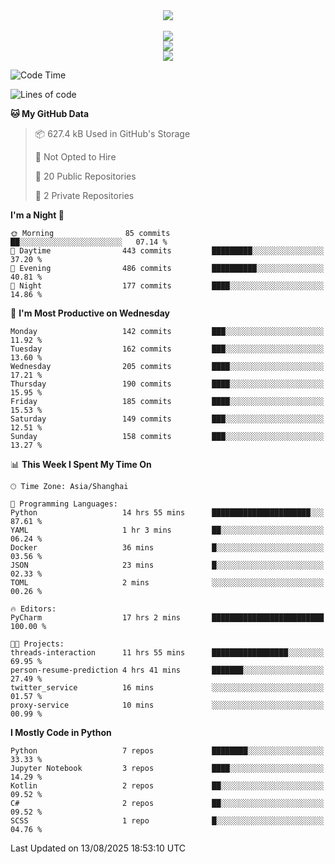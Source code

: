 <div align="center">
  <img src="https://readme-typing-svg.demolab.com?font=Zhi+Mang+Xing&size=40&pause=1000&color=000000&center=true&vCenter=true&lines=Baymax%E5%B0%8F%E6%8C%AF;Hello%20World"/><br/>
  <br/>
  <img src="https://skillicons.dev/icons?i=java,kotlin,python,c,cpp,html,css,javascript" /><br/>
  <img src="https://skillicons.dev/icons?i=spring,vue,pytorch,maven,gradle,mysql,sqlite,linux" /><br/>
  <img src="https://skillicons.dev/icons?i=idea,pycharm,webstorm,androidstudio,vscode,git,vim,md" /><br/>
</div>

<!--START_SECTION:waka-->
![Code Time](http://img.shields.io/badge/Code%20Time-1%2C260%20hrs%2021%20mins-blue)

![Lines of code](https://img.shields.io/badge/From%20Hello%20World%20I%27ve%20Written-6.1%20million%20lines%20of%20code-blue)

**🐱 My GitHub Data** 

> 📦 627.4 kB Used in GitHub's Storage 
 > 
> 🚫 Not Opted to Hire
 > 
> 📜 20 Public Repositories 
 > 
> 🔑 2 Private Repositories 
 > 
**I'm a Night 🦉** 

```text
🌞 Morning                85 commits          ██░░░░░░░░░░░░░░░░░░░░░░░   07.14 % 
🌆 Daytime                443 commits         █████████░░░░░░░░░░░░░░░░   37.20 % 
🌃 Evening                486 commits         ██████████░░░░░░░░░░░░░░░   40.81 % 
🌙 Night                  177 commits         ████░░░░░░░░░░░░░░░░░░░░░   14.86 % 
```
📅 **I'm Most Productive on Wednesday** 

```text
Monday                   142 commits         ███░░░░░░░░░░░░░░░░░░░░░░   11.92 % 
Tuesday                  162 commits         ███░░░░░░░░░░░░░░░░░░░░░░   13.60 % 
Wednesday                205 commits         ████░░░░░░░░░░░░░░░░░░░░░   17.21 % 
Thursday                 190 commits         ████░░░░░░░░░░░░░░░░░░░░░   15.95 % 
Friday                   185 commits         ████░░░░░░░░░░░░░░░░░░░░░   15.53 % 
Saturday                 149 commits         ███░░░░░░░░░░░░░░░░░░░░░░   12.51 % 
Sunday                   158 commits         ███░░░░░░░░░░░░░░░░░░░░░░   13.27 % 
```


📊 **This Week I Spent My Time On** 

```text
🕑︎ Time Zone: Asia/Shanghai

💬 Programming Languages: 
Python                   14 hrs 55 mins      ██████████████████████░░░   87.61 % 
YAML                     1 hr 3 mins         ██░░░░░░░░░░░░░░░░░░░░░░░   06.24 % 
Docker                   36 mins             █░░░░░░░░░░░░░░░░░░░░░░░░   03.56 % 
JSON                     23 mins             █░░░░░░░░░░░░░░░░░░░░░░░░   02.33 % 
TOML                     2 mins              ░░░░░░░░░░░░░░░░░░░░░░░░░   00.26 % 

🔥 Editors: 
PyCharm                  17 hrs 2 mins       █████████████████████████   100.00 % 

🐱‍💻 Projects: 
threads-interaction      11 hrs 55 mins      █████████████████░░░░░░░░   69.95 % 
person-resume-prediction 4 hrs 41 mins       ███████░░░░░░░░░░░░░░░░░░   27.49 % 
twitter_service          16 mins             ░░░░░░░░░░░░░░░░░░░░░░░░░   01.57 % 
proxy-service            10 mins             ░░░░░░░░░░░░░░░░░░░░░░░░░   00.99 % 
```

**I Mostly Code in Python** 

```text
Python                   7 repos             ████████░░░░░░░░░░░░░░░░░   33.33 % 
Jupyter Notebook         3 repos             ████░░░░░░░░░░░░░░░░░░░░░   14.29 % 
Kotlin                   2 repos             ██░░░░░░░░░░░░░░░░░░░░░░░   09.52 % 
C#                       2 repos             ██░░░░░░░░░░░░░░░░░░░░░░░   09.52 % 
SCSS                     1 repo              █░░░░░░░░░░░░░░░░░░░░░░░░   04.76 % 
```




 Last Updated on 13/08/2025 18:53:10 UTC
<!--END_SECTION:waka-->





